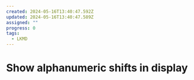 ```yaml
---
created: 2024-05-16T13:40:47.592Z
updated: 2024-05-16T13:40:47.589Z
assigned: ""
progress: 0
tags:
  - LKMD
---
```


# Show alphanumeric shifts in display
